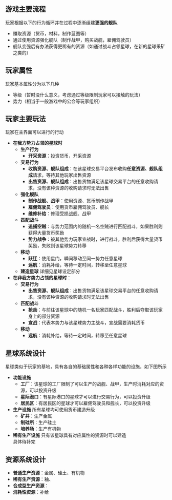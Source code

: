 ## 游戏主要流程
玩家根据以下的行为循环并在过程中逐渐组建**更强的舰队**
- 赚取资源（货币，材料，制作蓝图等）
- 通过使用资源强化舰队（制作战甲，购买战舰，雇佣驾驶员）
- 舰队变强后有办法获得更稀有的资源（如通过战斗占领星球，在新的星球采矿之类的）
## 玩家属性
玩家基本属性分为以下几种
- 等级（暂时没什么意义，考虑通过等级限制玩家可以接触的玩法）
- 势力（相当于一般游戏中的公会等玩家组织）
## 玩家主要玩法
玩家在主界面可以进行的行动  
- **在我方势力占领的星球时**
    - **生产行为**
        - **开采资源**：投资货币，开采资源
    - **交易行为**
        - **收购资源、舰队组成**：在该星球交易平台发布收购**任意资源、舰队组成**请求，等待其他玩家出售资源
        - **出售资源、舰队组成**：出售货物满足该星球交易平台的任意收购请求，没有该种资源的收购请求时无法出售
    - **强化舰队**
        - **制作战舰、战甲**：使用资源、货币制作战甲
        - **雇佣驾驶员**：使用货币雇佣驾驶员、舰长
        - **维修补给**：修理受损战舰、战甲
    - **匹配战斗**
        - **追捕空贼**：与势力范围内的随机一名空贼进行匹配战斗，如果胜利则获得大量货币奖励
        - **势力战争**：被其他势力玩家宣战时，进行战斗，胜利后获得大量货币奖励，失败则该星球势力转移
    - **移动**
        - **跃迁**：使用星门，瞬间移动至同一势力任意星球
        - **远航**：消耗补给，等待一定时间，转移至任意星球
    - **建造星球**
        详细见星球设定部分
- **在非我方势力占领的星球时**：
    - **交易行为**
        - **出售资源、舰队组成**：出售货物满足该星球交易平台的任意收购请求，没有该种资源的收购请求时无法出售
    - **匹配战斗**
        - **抢劫**：与前往该星球中的随机一名玩家匹配战斗，胜利后夺取该玩家身上的部分资源
        - **宣战**：代表本势力与该星球势力主战斗，宣战需要消耗货币
    - **移动**
        - **远航**：消耗补给，等待一定时间，转移至任意星球
## 星球系统设计
星球类似于玩家的基地，具有各自的基础属性和各种各样功能的设施，如下图所示
- **功能设施**
    - **工厂**：该星球的工厂限制了可以生产的战舰、战甲，生产时消耗对应的资源，可以投资升级
    - **星际港口**：有星际港口的星球才可以进行交易行为，可以投资升级
    - **居民区**：有居民区的星球才可以雇佣驾驶员和舰长，可以投资升级
- **生产设施**
    所有星球均可使用货币建造升级
    - **矿井**：生产金属
    - **制硅所**：生产硅土
    - **培养场**：生产有机物
- **稀有生产设施**
    只有该星球具有对应属性的资源时可以建造  
    具体待补完
## 资源系统设计
- **普通生产资源**：金属、硅土、有机物
- **稀有生产资源**：釉、
- **合成型生产资源**：
- **消耗性资源**：补给
